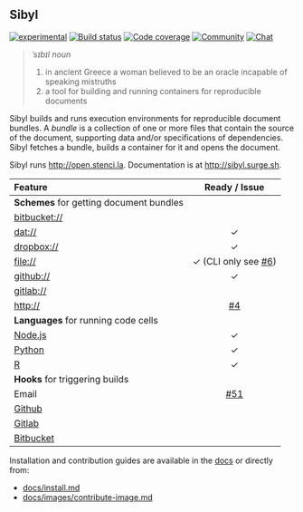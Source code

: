 ## Sibyl

[![experimental](http://badges.github.io/stability-badges/dist/experimental.svg)](http://github.com/badges/stability-badges)
[![Build status](https://travis-ci.org/stencila/sibyl.svg?branch=master)](https://travis-ci.org/stencila/sibyl)
[![Code coverage](https://codecov.io/gh/stencila/sibyl/branch/master/graph/badge.svg)](https://codecov.io/gh/stencila/sibyl)
[![Community](https://img.shields.io/badge/join-community-green.svg)](https://community.stenci.la)
[![Chat](https://badges.gitter.im/stencila/stencila.svg)](https://gitter.im/stencila/stencila)

> *ˈsɪbɪl* _noun_
> 1. in ancient Greece a woman believed to be an oracle incapable of speaking mistruths
> 2. a tool for building and running containers for reproducible documents

Sibyl builds and runs execution environments for reproducible document bundles. A *bundle* is a collection of one or more files that contain the source of the document, supporting data and/or specifications of dependencies. Sibyl fetches a bundle, builds a container for it and opens the document.

Sibyl runs http://open.stenci.la. Documentation is at http://sibyl.surge.sh.

Feature                                       | Ready / Issue
:---------------------------------------------| :-----------:
**Schemes** for getting document bundles      |
[bitbucket://](docs/schemes/bitbucket.md)     |
[dat://](docs/schemes/dat.md)                 | ✓
[dropbox://](docs/schemes/dropbox.md)         | ✓
[file://](docs/schemes/file.md)               | ✓ (CLI only see [#6](https://github.com/stencila/sibyl/issues/6))
[github://](docs/schemes/github.md)           | ✓
[gitlab://](docs/schemes/gitlab.md)           |
[http://](docs/schemes/http.md)               | [#4](https://github.com/stencila/sibyl/issues/4)
**Languages** for running code cells          |
[Node.js](docs/langs/node.md)                 | ✓
[Python](docs/langs/python.md)                | ✓
[R](docs/langs/r.md)                          | ✓
**Hooks** for triggering builds               |
Email                                         | [#51](https://github.com/stencila/sibyl/issues/51)
[Github](docs/hooks/github-hook.md)           | 
[Gitlab](docs/hooks/gitlab-hook.md)           | 
[Bitbucket](docs/hooks/bitbucket-hook.md)     | 


Installation and contribution guides are available in the [docs](http://sibyl.surge.sh) or directly from:

- [docs/install.md](docs/install.md)
- [docs/images/contribute-image.md](docs/images/contribute-image.md)
